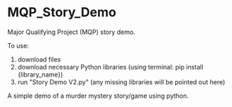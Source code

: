 # MQP_Story_Demo
Major Qualifying Project (MQP) story demo.

To use:
1. download files
2. download necessary Python libraries (using terminal: pip install {library_name})
3. run "Story Demo V2.py" (any missing libraries will be pointed out here)

A simple demo of a murder mystery story/game using python.
